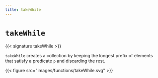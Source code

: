 ```yaml
---
title: takeWhile
---
```


# `takeWhile`

{{< signature takeWhile >}}

`takeWhile` creates a collection by keeping the longest prefix of elements that satisfy a predicate `p` and discarding the rest.

{{< figure src="images/functions/takeWhile.svg" >}}
